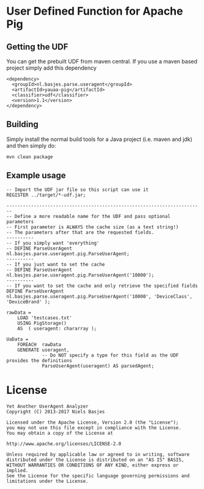 # User Defined Function for Apache Pig

## Getting the UDF
You can get the prebuilt UDF from maven central.
If you use a maven based project simply add this dependency

    <dependency>
      <groupId>nl.basjes.parse.useragent</groupId>
      <artifactId>yauaa-pig</artifactId>
      <classifier>udf</classifier>
      <version>1.1</version>
    </dependency>

## Building
Simply install the normal build tools for a Java project (i.e. maven and jdk) and then simply do:

    mvn clean package

## Example usage
    -- Import the UDF jar file so this script can use it
    REGISTER ../target/*-udf.jar;

    ------------------------------------------------------------------------
    -- Define a more readable name for the UDF and pass optional parameters
    -- First parameter is ALWAYS the cache size (as a text string!)
    -- The parameters after that are the requested fields.
    ----------
    -- If you simply want 'everything'
    -- DEFINE ParseUserAgent  nl.basjes.parse.useragent.pig.ParseUserAgent;
    ----------
    -- If you just want to set the cache
    -- DEFINE ParseUserAgent  nl.basjes.parse.useragent.pig.ParseUserAgent('10000');
    ----------
    -- If you want to set the cache and only retrieve the specified fields
    DEFINE ParseUserAgent  nl.basjes.parse.useragent.pig.ParseUserAgent('10000', 'DeviceClass', 'DeviceBrand' );

    rawData =
        LOAD 'testcases.txt'
        USING PigStorage()
        AS  ( useragent: chararray );

    UaData =
        FOREACH  rawData
        GENERATE useragent,
                 -- Do NOT specify a type for this field as the UDF provides the definitions
                 ParseUserAgent(useragent) AS parsedAgent;

License
=======
    Yet Another UserAgent Analyzer
    Copyright (C) 2013-2017 Niels Basjes

    Licensed under the Apache License, Version 2.0 (the "License");
    you may not use this file except in compliance with the License.
    You may obtain a copy of the License at

    http://www.apache.org/licenses/LICENSE-2.0

    Unless required by applicable law or agreed to in writing, software
    distributed under the License is distributed on an "AS IS" BASIS,
    WITHOUT WARRANTIES OR CONDITIONS OF ANY KIND, either express or implied.
    See the License for the specific language governing permissions and
    limitations under the License.
